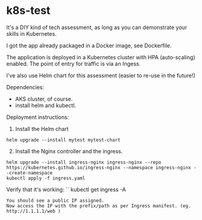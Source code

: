 # k8s-test

It's a DIY kind of tech assessment, as long as you can demonstrate your skills in Kubernetes. 

I got the app already packaged in a Docker image, see Dockerfile. 

The application is deployed in a Kubernetes cluster with HPA (auto-scaling) enabled. 
The point of entry for traffic is via an Ingess.

I've also use Helm chart for this assessment (easier to re-use in the future!)

Dependencies:
- AKS cluster, of course.
- install helm and kubectl.

Deployment instructions:
1. Install the Helm chart
```
helm upgrade --install mytest mytest-chart
```
2. Install the Nginx controller and the ingress. 
```
helm upgrade --install ingress-nginx ingress-nginx --repo https://kubernetes.github.io/ingress-nginx --namespace ingress-nginx --create-namespace
kubectl apply -f ingress.yaml
```

Verify that it's working:
``
kubectl get ingress -A
```
You should see a public IP assigned. 
Now access the IP with the prefix/path as per Ingress manifest. (eg. http://1.1.1.1/web ) 


